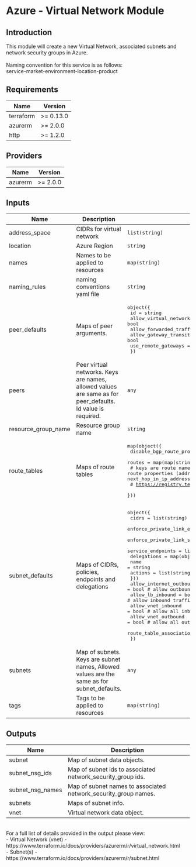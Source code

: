 # Azure - Virtual Network Module

## Introduction

This module will create a new Virtual Network, associated subnets and network security groups in Azure.
<br /><br />
Naming convention for this service is as follows:
<br />
service-market-environment-location-product
<br />

<!--- BEGIN_TF_DOCS --->
## Requirements

| Name | Version |
|------|---------|
| terraform | >= 0.13.0 |
| azurerm | >= 2.0.0 |
| http | >= 1.2.0 |

## Providers

| Name | Version |
|------|---------|
| azurerm | >= 2.0.0 |

## Inputs

| Name | Description | Type | Default | Required |
|------|-------------|------|---------|:--------:|
| address\_space | CIDRs for virtual network | `list(string)` | n/a | yes |
| location | Azure Region | `string` | n/a | yes |
| names | Names to be applied to resources | `map(string)` | n/a | yes |
| naming\_rules | naming conventions yaml file | `string` | n/a | yes |
| peer\_defaults | Maps of peer arguments. | <pre>object({<br>                  id                           = string<br>                  allow_virtual_network_access = bool<br>                  allow_forwarded_traffic      = bool<br>                  allow_gateway_transit        = bool<br>                  use_remote_gateways          = bool<br>                })</pre> | <pre>{<br>  "allow_forwarded_traffic": false,<br>  "allow_gateway_transit": false,<br>  "allow_virtual_network_access": true,<br>  "id": null,<br>  "use_remote_gateways": false<br>}</pre> | no |
| peers | Peer virtual networks.  Keys are names, allowed values are same as for peer\_defaults. Id value is required. | `any` | `{}` | no |
| resource\_group\_name | Resource group name | `string` | n/a | yes |
| route\_tables | Maps of route tables | <pre>map(object({<br>                  disable_bgp_route_propagation = bool<br>                  routes                        = map(map(string)) <br>                  # keys are route names, value map is route properties (address_prefix, next_hop_type, next_hop_in_ip_address)<br>                  # https://registry.terraform.io/providers/hashicorp/azurerm/latest/docs/resources/route_table#route<br>                }))</pre> | `{}` | no |
| subnet\_defaults | Maps of CIDRs, policies, endpoints and delegations | <pre>object({<br>                  cidrs                                          = list(string)<br>                  enforce_private_link_endpoint_network_policies = bool<br>                  enforce_private_link_service_network_policies  = bool<br>                  service_endpoints                              = list(string)<br>                  delegations                                    = map(object({<br>                                                                          name    = string<br>                                                                          actions = list(string)<br>                                                                       }))<br>                  allow_internet_outbound                        = bool   # allow outbound traffic to internet<br>                  allow_lb_inbound                               = bool   # allow inbound traffic from Azure Load Balancer<br>                  allow_vnet_inbound                             = bool   # allow all inbound from virtual network<br>                  allow_vnet_outbound                            = bool   # allow all outbound from virtual network<br>                  route_table_association                        = string<br>                })</pre> | <pre>{<br>  "allow_internet_outbound": false,<br>  "allow_lb_inbound": false,<br>  "allow_vnet_inbound": false,<br>  "allow_vnet_outbound": false,<br>  "cidrs": [],<br>  "delegations": {},<br>  "enforce_private_link_endpoint_network_policies": false,<br>  "enforce_private_link_service_network_policies": false,<br>  "route_table_association": null,<br>  "service_endpoints": []<br>}</pre> | no |
| subnets | Map of subnets. Keys are subnet names, Allowed values are the same as for subnet\_defaults. | `any` | `{}` | no |
| tags | Tags to be applied to resources | `map(string)` | n/a | yes |

## Outputs

| Name | Description |
|------|-------------|
| subnet | Map of subnet data objects. |
| subnet\_nsg\_ids | Map of subnet ids to associated network\_security\_group ids. |
| subnet\_nsg\_names | Map of subnet names to associated network\_security\_group names. |
| subnets | Maps of subnet info. |
| vnet | Virtual network data object. |

<!--- END_TF_DOCS --->

<br />
For a full list of details provided in the output please view:<br />
- Virtual Network (vnet) - https://www.terraform.io/docs/providers/azurerm/r/virtual_network.html<br />
- Subnet(s) - https://www.terraform.io/docs/providers/azurerm/r/subnet.html<br />
<br />